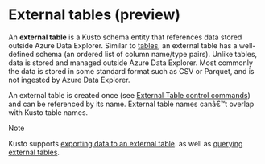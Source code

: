 # External tables (preview)

An **external table** is a Kusto schema entity that references data stored outside Azure Data Explorer.
Similar to [tables](tables.md), an external table has a well-defined schema (an ordered list of column name/type pairs). Unlike tables, data is stored and managed outside Azure Data Explorer. Most commonly the data is stored in some standard format such as CSV or Parquet, and is not ingested by Azure Data Explorer.

An external table is created once (see [External Table control commands](../../management/externaltables.md))
and can be referenced by its name. External table names canâ€™t overlap with Kusto table names.

> [!NOTE]
> Kusto supports [exporting data to an external table](../../management/data-export/export-data-to-an-external-table.md).
> as well as [querying external tables](https://docs.microsoft.com/en-us/azure/data-explorer/data-lake-query-data).
